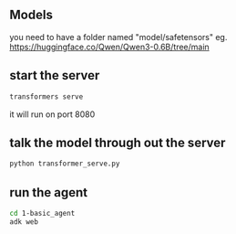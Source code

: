 ## Models
you need to have a folder named "model/safetensors"
eg. 
https://huggingface.co/Qwen/Qwen3-0.6B/tree/main




## start the server
```bash
transformers serve
```
it will run on port 8080 


## talk the model through out the server
```bash
python transformer_serve.py
```
## run the agent
```bash
cd 1-basic_agent
adk web
```